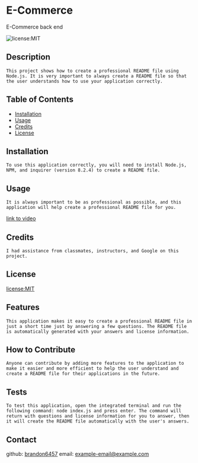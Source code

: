 # E-Commerce
E-Commerce back end

   ![license:MIT](https://img.shields.io/badge/license-MIT-blue)
  ## Description
    This project shows how to create a professional README file using Node.js. It is very important to always create a README file so that the user understands how to use your application correctly.
  ## Table of Contents
  
  - [Installation](#installation)
  - [Usage](#usage)
  - [Credits](#credits)
  - [License](#license)
  
  ## Installation
    To use this application correctly, you will need to install Node.js, NPM, and inquirer (version 8.2.4) to create a README file.
  ## Usage
    It is always important to be as professional as possible, and this application will help create a professional README file for you.

[link to video](https://drive.google.com/file/d/1WBVMTaq_naDwej7N2tZTPMwr1fkv3m2R/view)

  ## Credits
    I had assistance from classmates, instructors, and Google on this project.
  ## License
  [license:MIT](https://opensource.org/licenses/MIT/)
  ## Features
    This application makes it easy to create a professional README file in just a short time just by answering a few questions. The README file is automatically generated with your answers and license information.
  ## How to Contribute
    Anyone can contribute by adding more features to the application to make it easier and more efficient to help the user understand and create a README file for their applications in the future.
  ## Tests
    To test this application, open the integrated terminal and run the following command: node index.js and press enter. The command will return with questions and license information for you to answer, then it will create the README file automatically with the user's answers.
  ## Contact
  github: [brandon6457](https://github.com/brandon6457)
  email: example-email@example.com